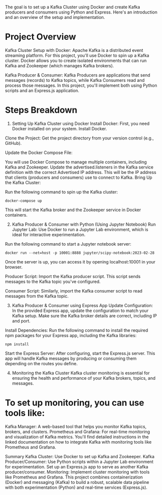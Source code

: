 The goal is to set up a Kafka Cluster using Docker and create Kafka producers and consumers using Python and Express. Here's an introduction and an overview of the setup and implementation.

# Project Overview
Kafka Cluster Setup with Docker: Apache Kafka is a distributed event streaming platform. For this project, you'll use Docker to spin up a Kafka cluster. Docker allows you to create isolated environments that can run Kafka and Zookeeper (which manages Kafka brokers).

Kafka Producer & Consumer: Kafka Producers are applications that send messages (records) to Kafka topics, while Kafka Consumers read and process those messages. In this project, you'll implement both using Python scripts and an Express.js application.

# Steps Breakdown
1. Setting Up Kafka Cluster using Docker
Install Docker: First, you need Docker installed on your system. Install Docker.

Clone the Project: Get the project directory from your version control (e.g., GitHub).

Update the Docker Compose File:

You will use Docker Compose to manage multiple containers, including Kafka and Zookeeper.
Update the advertised.listeners in the Kafka service definition with the correct Advertised IP address. This will be the IP address that clients (producers and consumers) use to connect to Kafka.
Bring Up the Kafka Cluster:

Run the following command to spin up the Kafka cluster:
```
docker-compose up
```
This will start the Kafka broker and the Zookeeper service in Docker containers.

2. Kafka Producer & Consumer with Python (Using Jupyter Notebook)
Run Jupyter Lab: Use Docker to run a Jupyter Lab environment, which is ideal for interactive experimentation.

Run the following command to start a Jupyter notebook server:
```
docker run --net=host -p 10001:8888 jupyter/scipy-notebook:2023-02-28
```
Once the server is up, you can access it by opening localhost:10001 in your browser.

Producer Script: Import the Kafka producer script. This script sends messages to the Kafka topic you've configured.

Consumer Script: Similarly, import the Kafka consumer script to read messages from the Kafka topic.

3. Kafka Producer & Consumer using Express App
Update Configuration: In the provided Express app, update the configuration to match your Kafka setup. Make sure the Kafka broker details are correct, including IP and port.

Install Dependencies: Run the following command to install the required npm packages for your Express app, including the Kafka libraries:

```
npm install
```
Start the Express Server: After configuring, start the Express.js server. This app will handle Kafka messages by producing or consuming them depending on the routes you define.

4. Monitoring the Kafka Cluster
Kafka cluster monitoring is essential for ensuring the health and performance of your Kafka brokers, topics, and messages.

# To set up monitoring, you can use tools like:

Kafka Manager: A web-based tool that helps you monitor Kafka topics, brokers, and clusters.
Prometheus and Grafana: For real-time monitoring and visualization of Kafka metrics.
You'll find detailed instructions in the linked documentation on how to integrate Kafka with monitoring tools like Prometheus and Grafana.

Summary
Kafka Cluster: Use Docker to set up Kafka and Zookeeper.
Kafka Producer/Consumer:
Use Python scripts within a Jupyter Lab environment for experimentation.
Set up an Express.js app to serve as another Kafka producer/consumer.
Monitoring: Implement cluster monitoring with tools like Prometheus and Grafana.
This project combines containerization (Docker) and messaging (Kafka) to build a robust, scalable data pipeline with both experimentation (Python) and real-time services (Express.js).
